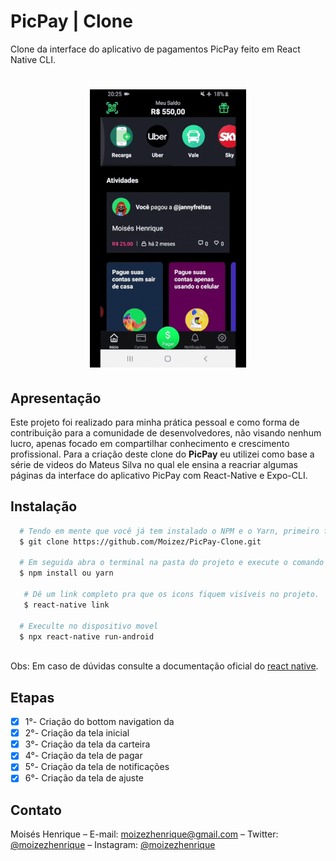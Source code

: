 # PicPay | Clone
Clone da interface do aplicativo de pagamentos PicPay feito em React Native CLI.

<h1 align="center">
 
 ![PicPay-Clone](/picpay.gif)
 
</h1>

## Apresentação
Este projeto foi realizado para minha prática pessoal e como forma de contribuição para a comunidade de desenvolvedores, não visando nenhum lucro, apenas focado em compartilhar conhecimento e crescimento profissional. Para a criação deste clone do **PicPay** eu utilizei como base a série de videos do Mateus Silva no qual ele ensina a reacriar algumas páginas da interface do aplicativo PicPay com React-Native e Expo-CLI.

## Instalação
```bash
  # Tendo em mente que você já tem instalado o NPM e o Yarn, primeiro faça o clone ou faça o download deste repositório:
  $ git clone https://github.com/Moizez/PicPay-Clone.git

  # Em seguida abra o terminal na pasta do projeto e execute o comando abaixo para instalar as dependências.
  $ npm install ou yarn

   # Dê um link completo pra que os icons fiquem visíveis no projeto.
   $ react-native link

  # Execulte no dispositivo movel
  $ npx react-native run-android
  
```
Obs: Em caso de dúvidas consulte a documentação oficial do [react native](https://reactnative.dev/docs/0.60/getting-started).

## Etapas
- [x] 1°- Criação do bottom navigation da
- [x] 2°- Criação da tela inicial
- [x] 3°- Criação da tela da carteira
- [x] 4°- Criação da tela de pagar
- [x] 5°- Criação da tela de notificações
- [x] 6°- Criação da tela de ajuste

## Contato
Moisés Henrique
– E-mail: moizezhenrique@gmail.com
– Twitter: [@moizezhenrique](https://twitter.com/moizezhenrique)
– Instagram: [@moizezhenrique](https://www.instagram.com/moizezhenrique)

